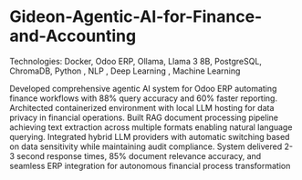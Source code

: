 # Gideon-Agentic-AI-for-Finance-and-Accounting

Technologies: Docker, Odoo ERP, Ollama, Llama 3 8B, PostgreSQL, ChromaDB, Python , NLP , Deep Learning , Machine Learning 

Developed comprehensive agentic AI system for Odoo ERP automating finance workflows with 88% query accuracy and 60% faster reporting. Architected containerized environment with local LLM hosting for data privacy in financial operations. Built RAG document processing pipeline achieving text extraction across multiple formats enabling natural language querying. Integrated hybrid LLM providers with automatic switching based on data sensitivity while maintaining audit compliance. System delivered 2-3 second response times, 85% document relevance accuracy, and seamless ERP integration for autonomous financial process transformation
